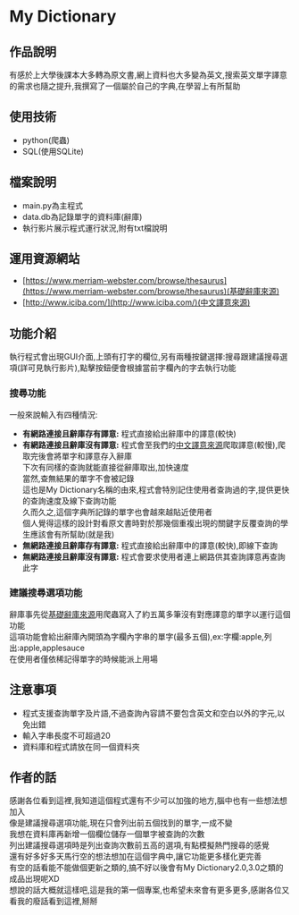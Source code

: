 # My Dictionary
## 作品說明
有感於上大學後課本大多轉為原文書,網上資料也大多變為英文,搜索英文單字譯意的需求也隨之提升,我撰寫了一個屬於自己的字典,在學習上有所幫助
## 使用技術
* python(爬蟲)
* SQL(使用SQLite)
## 檔案說明
* main.py為主程式
* data.db為記錄單字的資料庫(辭庫)
* 執行影片展示程式運行狀況,附有txt檔說明
## 運用資源網站
* [https://www.merriam-webster.com/browse/thesaurus](https://www.merriam-webster.com/browse/thesaurus)(基礎辭庫來源)
* [http://www.iciba.com/](http://www.iciba.com/)(中文譯意來源)
## 功能介紹
執行程式會出現GUI介面,上頭有打字的欄位,另有兩種按鍵選擇:搜尋跟建議搜尋選項(詳可見執行影片),點擊按鈕便會根據當前字欄內的字去執行功能
### 搜尋功能
一般來說輸入有四種情況:
* **有網路連接且辭庫存有譯意:** 程式直接給出辭庫中的譯意(較快)
* **有網路連接且辭庫沒有譯意:** 程式會至我們的[中文譯意來源](http://www.iciba.com/)爬取譯意(較慢),爬取完後會將單字和譯意存入辭庫<br>
下次有同樣的查詢就能直接從辭庫取出,加快速度<br>
當然,查無結果的單字不會被記錄<br>
這也是My Dictionary名稱的由來,程式會特別記住使用者查詢過的字,提供更快的查詢速度及線下查詢功能<br>
久而久之,這個字典所記錄的單字也會越來越貼近使用者<br>
個人覺得這樣的設計對看原文書時對於那幾個重複出現的關鍵字反覆查詢的學生應該會有所幫助(就是我)
* **無網路連接且辭庫存有譯意:** 程式直接給出辭庫中的譯意(較快),即線下查詢
* **無網路連接且辭庫沒有譯意:** 程式會要求使用者連上網路供其查詢譯意再查詢此字
### 建議搜尋選項功能
辭庫事先從[基礎辭庫來源](https://www.merriam-webster.com/browse/thesaurus)用爬蟲寫入了約五萬多筆沒有對應譯意的單字以運行這個功能<br>
這項功能會給出辭庫內開頭為字欄內字串的單字(最多五個),ex:字欄:apple,列出:apple,applesauce<br>
在使用者僅依稀記得單字的時候能派上用場
## 注意事項
* 程式支援查詢單字及片語,不過查詢內容請不要包含英文和空白以外的字元,以免出錯
* 輸入字串長度不可超過20
* 資料庫和程式請放在同一個資料夾
## 作者的話
感謝各位看到這裡,我知道這個程式還有不少可以加強的地方,腦中也有一些想法想加入<br>
像是建議搜尋選項功能,現在只會列出前五個找到的單字,一成不變<br>
我想在資料庫再新增一個欄位儲存一個單字被查詢的次數<br>
列出建議搜尋選項時是列出查詢次數前五高的選項,有點模擬熱門搜尋的感覺<br>
還有好多好多天馬行空的想法想加在這個字典中,讓它功能更多樣化更完善<br>
有空的話看能不能做個更新之類的,搞不好以後會有My Dictionary2.0,3.0之類的成品出現呢XD<br>
想說的話大概就這樣吧,這是我的第一個專案,也希望未來會有更多更多,感謝各位又看我的廢話看到這裡,掰掰<br>
